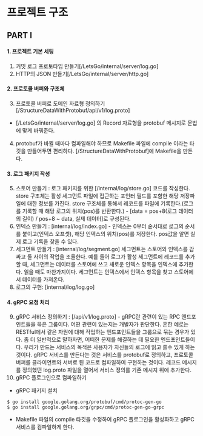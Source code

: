 # 프로젝트 구조
## PART I
#### 1. 프로젝트 기본 세팅
1. 커밋 로그 프로토타입 만들기[/LetsGo/internal/server/log.go]
2. HTTP의 JSON 만들기[/LetsGo/internal/server/http.go]
#### 2. 프로토콜 버퍼와 구조체
3. 프로토콜 버퍼로 도메인 자료형 정의하기[/StructureDataWithProtobuf/api/v1/log.proto]
- [/LetsGo/internal/server/log.go] 의 Record 자료형을 protobuf 메시지로 문법에 맞게 바꿔준다.
4. protobuf가 바뀔 때마다 컴파일해야 하므로 Makefile 파일에 compile 이라는 타깃을 만들어두면 편리하다. [/StructureDataWithProtobuf]에 Makefile을 만든다.
#### 3. 로그 패키지 작성
5. 스토어 만들기 : 로그 패키지를 위한 [/internal/log/store.go] 코드를 작성한다. store 구조체는 활성 세그먼트 파일에 접근하는 포인터 필드를 포함한 해당 저장파일에 대한 정보를 가진다. store 구조체를 통해서 레코드를 파일에 기록한다.(로그를 기록할 때 해당 로그의 위치(pos)를 반환한다.) - [data = pos+8(로그 데이터의 길이) / pos+8 ~ data, 실제 데이터]로 구성된다.
6. 인덱스 만들기 : [internal/log/index.go]  - 인덱스는 0부터 숱서대로 로그의 순서를 붙이고(인덱스 오프셋), 해당 인덱스의 위치(pos)를 저장한다. pos값을 알면 실제 로그 기록을 찾을 수 있다.
7. 세그먼트 만들기 : [internal/log/segment.go] 세그먼트는 스토어와 인덱스를 감싸고 둘 사이의 작업을 조율한다. 예를 들어 로그가 활성 세그먼트에 레코드를 추가할 때, 세그먼트는 데이터를 스토어에 쓰고 새로운 인덱스 항목을 인덱스에 추가한다. 읽을 때도 마찬가지이다. 세그먼트는 인덱스에서 인덱스 항목을 찾고 스토어에서 데이터를 가져온다.
8. 로그의 구현: [internal/log/log.go]
#### 4. gRPC 요청 처리
9. gRPC 서비스 정의하기 : [/api/v1/log.proto] - gRPC란 관련이 있는 RPC 엔드포인트들을 묶은 그룹이다. 어떤 관련이 있는지는 개발자가 판단한다. 흔한 예로는 RESTful에서 같은 자원에 대해 작업하는 엔드포인트들을 그룹으로 묶는 경우가 있다. 좀 더 일반적으로 말하자면, 어떠한 문제를 해결하는 데 필요한 엔드포인트들이다. 우리가 만드는 서비스의 목적은 사용자가 자신들의 로그에 읽고 쓸수 있게 하는 것이다. 
gRPC 서비스를 만든다는 것은 서비스를 protobuf로 정의하고, 프로토콜 버퍼를 클라이언트와 서버로 된 코드로 컴파일하여 구현하는 것이다. 레코드 메시지를 정의했떤 log.proto 파일을 열어서 서비스 정의를 기존 메시지 위에 추가한다.
10. gRPC 플로그인으로 컴파일하기 
- gRPC 패키지 설치
```
$ go install google.golang.org/protobuf/cmd/protoc-gen-go
$ go install google.golang.org/grpc/cmd/protoc-gen-go-grpc

```
- Makefile 파일의 compile 타깃을 수정하여 gRPC 플로그인을 활성화하고 gRPC 서비스를 컴파일하게 한다.